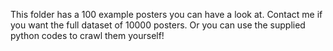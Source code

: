 This folder has a 100 example posters you can have a look at. Contact me if you want the full dataset of 10000 posters. Or you can use the supplied python codes to crawl them yourself!
